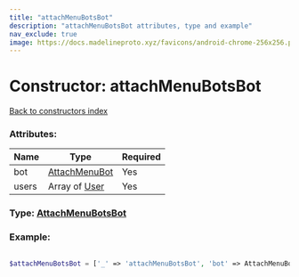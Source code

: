 ```yaml
---
title: "attachMenuBotsBot"
description: "attachMenuBotsBot attributes, type and example"
nav_exclude: true
image: https://docs.madelineproto.xyz/favicons/android-chrome-256x256.png
---
```

# Constructor: attachMenuBotsBot  
[Back to constructors index](/API_docs/constructors/index.html)



### Attributes:

| Name     |    Type       | Required |
|----------|---------------|----------|
|bot|[AttachMenuBot](/API_docs/types/AttachMenuBot.html) | Yes|
|users|Array of [User](/API_docs/types/User.html) | Yes|



### Type: [AttachMenuBotsBot](/API_docs/types/AttachMenuBotsBot.html)


### Example:

```php

$attachMenuBotsBot = ['_' => 'attachMenuBotsBot', 'bot' => AttachMenuBot, 'users' => [User, User]];
```  
